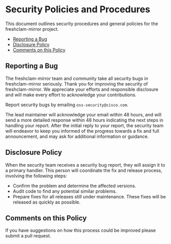 # Security Policies and Procedures

This document outlines security procedures and general policies for the
freshclam-mirror project.

- [Reporting a Bug](#reporting-a-bug)
- [Disclosure Policy](#disclosure-policy)
- [Comments on this Policy](#comments-on-this-policy)

## Reporting a Bug

The freshclam-mirror team and community take all security bugs in
freshclam-mirror seriously. Thank you for improving the security of
freshclam-mirror. We appreciate your efforts and responsible disclosure and
will make every effort to acknowledge your contributions.

Report security bugs by emailing `oss-security@cisco.com`.

The lead maintainer will acknowledge your email within 48 hours, and will send a
more detailed response within 48 hours indicating the next steps in handling
your report. After the initial reply to your report, the security team will
endeavor to keep you informed of the progress towards a fix and full
announcement, and may ask for additional information or guidance.

## Disclosure Policy

When the security team receives a security bug report, they will assign it to a
primary handler. This person will coordinate the fix and release process,
involving the following steps:

- Confirm the problem and determine the affected versions.
- Audit code to find any potential similar problems.
- Prepare fixes for all releases still under maintenance. These fixes will be
  released as quickly as possible.

## Comments on this Policy

If you have suggestions on how this process could be improved please submit a
pull request.
